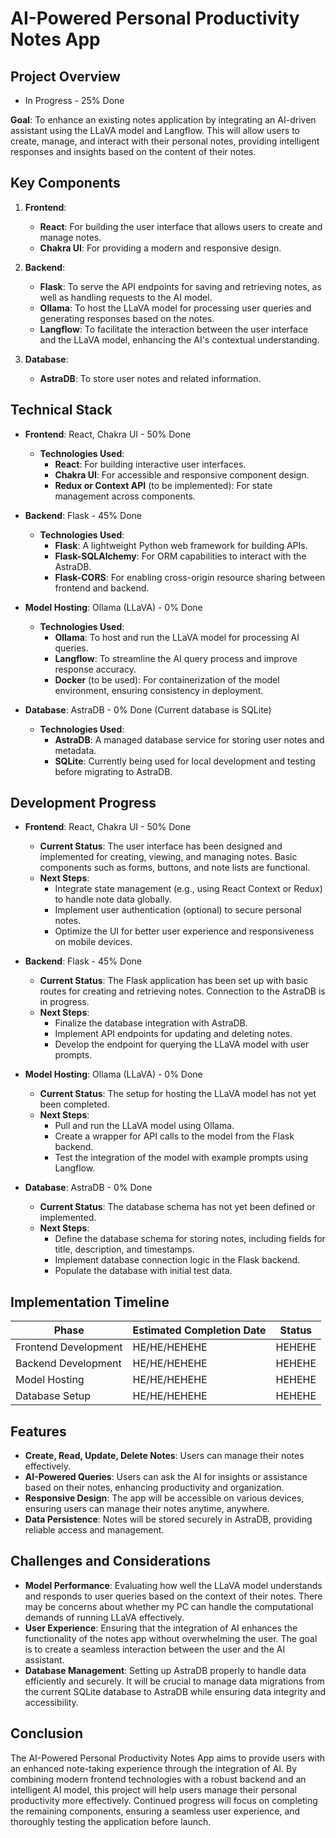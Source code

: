 # AI-Powered Personal Productivity Notes App

## Project Overview
* In Progress - 25% Done

**Goal**: To enhance an existing notes application by integrating an AI-driven assistant using the LLaVA model and Langflow. This will allow users to create, manage, and interact with their personal notes, providing intelligent responses and insights based on the content of their notes.

## Key Components

1. **Frontend**:
   - **React**: For building the user interface that allows users to create and manage notes.
   - **Chakra UI**: For providing a modern and responsive design.

2. **Backend**:
   - **Flask**: To serve the API endpoints for saving and retrieving notes, as well as handling requests to the AI model.
   - **Ollama**: To host the LLaVA model for processing user queries and generating responses based on the notes.
   - **Langflow**: To facilitate the interaction between the user interface and the LLaVA model, enhancing the AI's contextual understanding.

3. **Database**:
   - **AstraDB**: To store user notes and related information.

## Technical Stack

- **Frontend**: React, Chakra UI - 50% Done
  - **Technologies Used**: 
    - **React**: For building interactive user interfaces.
    - **Chakra UI**: For accessible and responsive component design.
    - **Redux or Context API** (to be implemented): For state management across components.

- **Backend**: Flask - 45% Done
  - **Technologies Used**:
    - **Flask**: A lightweight Python web framework for building APIs.
    - **Flask-SQLAlchemy**: For ORM capabilities to interact with the AstraDB.
    - **Flask-CORS**: For enabling cross-origin resource sharing between frontend and backend.

- **Model Hosting**: Ollama (LLaVA) - 0% Done
  - **Technologies Used**:
    - **Ollama**: To host and run the LLaVA model for processing AI queries.
    - **Langflow**: To streamline the AI query process and improve response accuracy.
    - **Docker** (to be used): For containerization of the model environment, ensuring consistency in deployment.

- **Database**: AstraDB - 0% Done (Current database is SQLite)
  - **Technologies Used**:
    - **AstraDB**: A managed database service for storing user notes and metadata.
    - **SQLite**: Currently being used for local development and testing before migrating to AstraDB.

## Development Progress

- **Frontend**: React, Chakra UI - 50% Done
  - **Current Status**: The user interface has been designed and implemented for creating, viewing, and managing notes. Basic components such as forms, buttons, and note lists are functional.
  - **Next Steps**:
    - Integrate state management (e.g., using React Context or Redux) to handle note data globally.
    - Implement user authentication (optional) to secure personal notes.
    - Optimize the UI for better user experience and responsiveness on mobile devices.

- **Backend**: Flask - 45% Done
  - **Current Status**: The Flask application has been set up with basic routes for creating and retrieving notes. Connection to the AstraDB is in progress.
  - **Next Steps**:
    - Finalize the database integration with AstraDB.
    - Implement API endpoints for updating and deleting notes.
    - Develop the endpoint for querying the LLaVA model with user prompts.

- **Model Hosting**: Ollama (LLaVA) - 0% Done
  - **Current Status**: The setup for hosting the LLaVA model has not yet been completed.
  - **Next Steps**:
    - Pull and run the LLaVA model using Ollama.
    - Create a wrapper for API calls to the model from the Flask backend.
    - Test the integration of the model with example prompts using Langflow.

- **Database**: AstraDB - 0% Done
  - **Current Status**: The database schema has not yet been defined or implemented.
  - **Next Steps**:
    - Define the database schema for storing notes, including fields for title, description, and timestamps.
    - Implement database connection logic in the Flask backend.
    - Populate the database with initial test data.

## Implementation Timeline
| Phase                     | Estimated Completion Date | Status     |
|---------------------------|--------------------------|------------|
| Frontend Development       | HE/HE/HEHEHE               | HEHEHE |
| Backend Development        | HE/HE/HEHEHE             | HEHEHE |
| Model Hosting              | HE/HE/HEHEHE                | HEHEHE |
| Database Setup             | HE/HE/HEHEHE                 | HEHEHE |

## Features
- **Create, Read, Update, Delete Notes**: Users can manage their notes effectively.
- **AI-Powered Queries**: Users can ask the AI for insights or assistance based on their notes, enhancing productivity and organization.
- **Responsive Design**: The app will be accessible on various devices, ensuring users can manage their notes anytime, anywhere.
- **Data Persistence**: Notes will be stored securely in AstraDB, providing reliable access and management.

## Challenges and Considerations
- **Model Performance**: Evaluating how well the LLaVA model understands and responds to user queries based on the context of their notes. There may be concerns about whether my PC can handle the computational demands of running LLaVA effectively.
- **User Experience**: Ensuring that the integration of AI enhances the functionality of the notes app without overwhelming the user. The goal is to create a seamless interaction between the user and the AI assistant.
- **Database Management**: Setting up AstraDB properly to handle data efficiently and securely. It will be crucial to manage data migrations from the current SQLite database to AstraDB while ensuring data integrity and accessibility.

## Conclusion
The AI-Powered Personal Productivity Notes App aims to provide users with an enhanced note-taking experience through the integration of AI. By combining modern frontend technologies with a robust backend and an intelligent AI model, this project will help users manage their personal productivity more effectively. Continued progress will focus on completing the remaining components, ensuring a seamless user experience, and thoroughly testing the application before launch.
